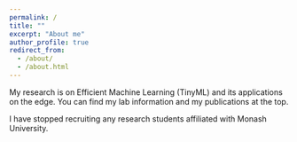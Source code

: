 ```yaml
---
permalink: /
title: ""
excerpt: "About me"
author_profile: true
redirect_from: 
  - /about/
  - /about.html
---
```



My research is on Efficient Machine Learning (TinyML) and its applications on the edge. You can find my lab information and my publications at the top. 

I have stopped recruiting any research students affiliated with Monash University. 


